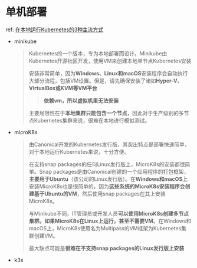 





# 单机部署



ref: [在本地运行Kubernetes的3种主流方式](https://www.jianshu.com/p/b84d65b9de32)



* minikube

  > Kubernetes的一个版本，专为本地部署而设计。Minikube由Kubernetes开源社区开发，使用VM来创建本地单节点Kubernetes安装
  >
  > 安装非常简单，因为**Windows、Linux和macOS**安装程序会自动执行大部分流程，包括VM设置。但是，请先确保安装了诸如**Hyper-V、VirtualBox或KVM等VM平台** 
  >
  > > **依赖vm，所以虚拟机里无法安装**
  >
  > 主要局限性在于**本地集群只能包含一个节点**，因此对于生产级别的多节点Kubernetes集群来说，很难在本地进行模拟测试。

* microK8s

  > 由Canonical开发的Kubernetes发行版，其突出特点是部署快速简单，对于本地运行Kubernetes来说，十分方便。
  >
  > 在支持snap packages的任何Linux发行版上，MicroK8s的安装都很简单。Snap packages是由Canonical创建的一个应用程序的打包框架，**主要用于Ubuntu**（该公司的Linux发行版）。在**Windows和macOS上**安装MicroK8s也是很简单的，因为**这些系统的MicroK8s安装程序会创建基于Ubuntu的VM**，然后使用snap packages在其上安装MicroK8s。
  >
  > 与Minikube不同，IT管理员或开发人员**可以使用MicroK8s创建多节点集群。如果MicroK8s在Linux上运行，甚至不需要VM**。在Windows和macOS上，MicroK8s使用名为Multipass的VM框架为Kubernetes集群创建VM。
  >
  > 最大缺点可能是**很难在不支持snap packages的Linux发行版上安装**

* k3s

  > 



